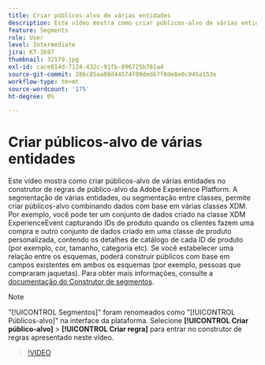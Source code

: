 ```yaml
---
title: Criar públicos-alvo de várias entidades
description: Este vídeo mostra como criar públicos-alvo de várias entidades no construtor de regras de público-alvo da Adobe Experience Platform.  A segmentação de várias entidades, ou segmentação entre classes, permite criar públicos-alvo combinando dados com base em várias classes XDM.
feature: Segments
role: User
level: Intermediate
jira: KT-3697
thumbnail: 32179.jpg
exl-id: cace814d-7124-432c-91fb-896725b701a4
source-git-commit: 286c85aa88d44574f00ded67f0de8e0c945a153e
workflow-type: tm+mt
source-wordcount: '175'
ht-degree: 0%

---
```


# Criar públicos-alvo de várias entidades

Este vídeo mostra como criar públicos-alvo de várias entidades no construtor de regras de público-alvo da Adobe Experience Platform.  A segmentação de várias entidades, ou segmentação entre classes, permite criar públicos-alvo combinando dados com base em várias classes XDM. Por exemplo, você pode ter um conjunto de dados criado na classe XDM ExperienceEvent capturando IDs de produto quando os clientes fazem uma compra e outro conjunto de dados criado em uma classe de produto personalizada, contendo os detalhes de catálogo de cada ID de produto (por exemplo, cor, tamanho, categoria etc). Se você estabelecer uma relação entre os esquemas, poderá construir públicos com base em campos existentes em ambos os esquemas (por exemplo, pessoas que compraram jaquetas). Para obter mais informações, consulte a [documentação do Construtor de segmentos](https://experienceleague.adobe.com/docs/experience-platform/segmentation/ui/segment-builder.html?lang=pt-br).

<!--Segment context (segment payload) allows you to provide key contextual details, such as a visitor's abandoned cart contents, in your segment definition so you can send personalized messages.-->

>[!NOTE]
>
> &quot;[!UICONTROL Segmentos]&quot; foram renomeados como &quot;[!UICONTROL Públicos-alvo]&quot; na interface da plataforma. Selecione **[!UICONTROL Criar público-alvo]** > **[!UICONTROL Criar regra]** para entrar no construtor de regras apresentado neste vídeo.

>[!VIDEO](https://video.tv.adobe.com/v/32179?learn=on&enablevpops)
